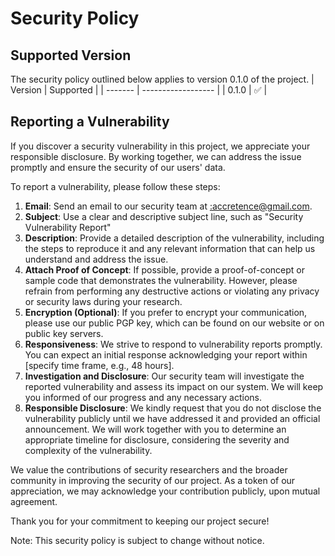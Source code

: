 # Security Policy

## Supported Version

The security policy outlined below applies to version 0.1.0 of the project.
| Version | Supported |
| ------- | ------------------ |
| 0.1.0 | :white_check_mark: |

## Reporting a Vulnerability

If you discover a security vulnerability in this project, we appreciate your responsible disclosure. By working together, we can address the issue promptly and ensure the security of our users' data.

To report a vulnerability, please follow these steps:

1.  **Email**: Send an email to our security team at [:accretence@gmail.com](mailto:accretence@gmail.com).
2.  **Subject**: Use a clear and descriptive subject line, such as "Security Vulnerability Report"
3.  **Description**: Provide a detailed description of the vulnerability, including the steps to reproduce it and any relevant information that can help us understand and address the issue.
4.  **Attach Proof of Concept**: If possible, provide a proof-of-concept or sample code that demonstrates the vulnerability. However, please refrain from performing any destructive actions or violating any privacy or security laws during your research.
5.  **Encryption (Optional)**: If you prefer to encrypt your communication, please use our public PGP key, which can be found on our website or on public key servers.
6.  **Responsiveness**: We strive to respond to vulnerability reports promptly. You can expect an initial response acknowledging your report within [specify time frame, e.g., 48 hours].
7.  **Investigation and Disclosure**: Our security team will investigate the reported vulnerability and assess its impact on our system. We will keep you informed of our progress and any necessary actions.
8.  **Responsible Disclosure**: We kindly request that you do not disclose the vulnerability publicly until we have addressed it and provided an official announcement. We will work together with you to determine an appropriate timeline for disclosure, considering the severity and complexity of the vulnerability.

We value the contributions of security researchers and the broader community in improving the security of our project. As a token of our appreciation, we may acknowledge your contribution publicly, upon mutual agreement.

Thank you for your commitment to keeping our project secure!

Note: This security policy is subject to change without notice.
